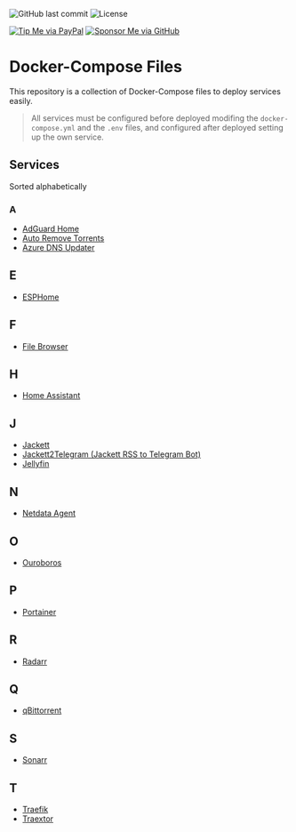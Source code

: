 ![GitHub last commit](https://img.shields.io/github/last-commit/danimart1991/docker-compose-files.svg)
![License](https://img.shields.io/github/license/danimart1991/docker-compose-files.svg)

[![Tip Me via PayPal](https://img.shields.io/badge/PayPal-tip%20me-blue.svg?logo=paypal&style=flat)](https://www.paypal.me/danimart1991)
[![Sponsor Me via GitHub](https://img.shields.io/badge/GitHub-sponsor%20me-blue.svg?logo=github&style=flat)](https://github.com/sponsors/danimart1991)

# Docker-Compose Files

This repository is a collection of Docker-Compose files to deploy services easily. 

> All services must be configured before deployed modifing the `docker-compose.yml` and the `.env` files, and configured after deployed setting up the own service.

## Services

Sorted alphabetically

### A

- [AdGuard Home](https://adguard.com/es/adguard-home/overview.html)
- [Auto Remove Torrents](https://github.com/jerrymakesjelly/autoremove-torrents)
- [Azure DNS Updater](https://github.com/danimart1991/azure-dns-updater)

## E

- [ESPHome](https://esphome.io/)

## F

- [File Browser](https://filebrowser.org/)

## H

- [Home Assistant](https://www.home-assistant.io/)

## J

- [Jackett](https://github.com/Jackett/Jackett)
- [Jackett2Telegram (Jackett RSS to Telegram Bot)](https://github.com/danimart1991/jackett2telegram)
- [Jellyfin](https://jellyfin.org/)

## N

- [Netdata Agent](https://www.netdata.cloud/agent/)

## O

- [Ouroboros](https://github.com/pyouroboros/ouroboros)

## P

- [Portainer](https://www.portainer.io/)

## R

- [Radarr](https://radarr.video/)

## Q

- [qBittorrent](https://www.qbittorrent.org/)

## S

- [Sonarr](https://sonarr.tv/)

## T

- [Traefik](https://traefik.io/traefik/)
- [Traextor](https://gitlab.com/dj_arbz/traextor)
